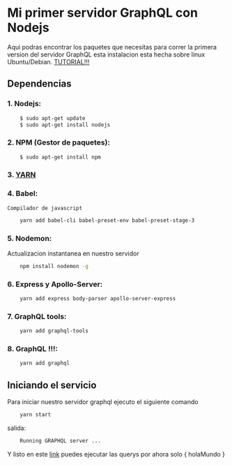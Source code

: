 # Mi primer servidor GraphQL con Nodejs

Aqui podras encontrar los paquetes que necesitas para correr
la primera version del servidor GraphQL esta instalacion esta 
hecha sobre linux Ubuntu/Debian. [TUTORIAL!!!](https://www.youtube.com/watch?v=DqJGNqtx3Pk&t=1s)

## Dependencias

### 1. Nodejs:

```bash
    $ sudo apt-get update
    $ sudo apt-get install nodejs
```

### 2. NPM (Gestor de paquetes):

```bash
	$ sudo apt-get install npm
```
### 3. [YARN](https://yarnpkg.com/lang/en/docs/install/)

### 4. Babel:

	Compilador de javascript

```bash
	yarn add babel-cli babel-preset-env babel-preset-stage-3 
```

### 5. Nodemon:
	
Actualizacion instantanea en nuestro servidor

```bash
	npm install nodemon -g
```

### 6. Express y Apollo-Server:
	
```bash
	yarn add express body-parser apollo-server-express 
```

### 7. GraphQL tools:

```bash
	yarn add graphql-tools 
```

### 8. GraphQL !!!:

```bash
	yarn add graphql
```

## Iniciando el servicio

Para iniciar nuestro servidor graphql ejecuto el siguiente comando
	
```bash
	yarn start
```

salida:

```bash
	Running GRAPHQL server ...
```

Y listo en este [link](http://localhost:3000/graphiql) puedes ejecutar las querys por ahora solo { holaMundo } 
